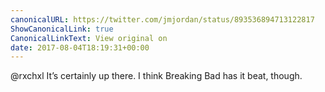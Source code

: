 ```yaml
---
canonicalURL: https://twitter.com/jmjordan/status/893536894713122817
ShowCanonicalLink: true
CanonicalLinkText: View original on
date: 2017-08-04T18:19:31+00:00
---
```

@rxchxl It’s certainly up there. I think Breaking Bad has it beat, though.
